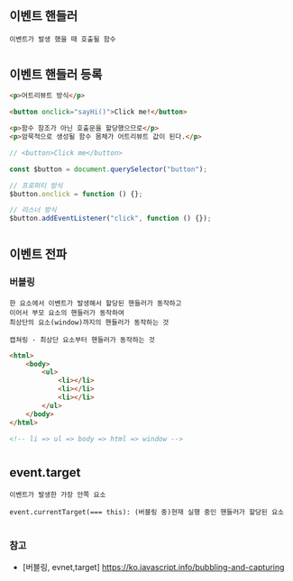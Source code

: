## 이벤트 핸들러

    이벤트가 발생 했을 때 호출될 함수

#

## 이벤트 핸들러 등록

```html
<p>어트리뷰트 방식</p>

<button onclick="sayHi()">Click me!</button>

<p>함수 참조가 아닌 호출문을 할당했으므로</p>
<p>암묵적으로 생성될 함수 몸체가 어트리뷰트 값이 된다.</p>
```

```javascript
// <button>Click me</button>

const $button = document.querySelector("button");

// 프로퍼티 방식
$button.onclick = function () {};

// 리스너 방식
$button.addEventListener("click", function () {});
```

#

## 이벤트 전파

### 버블링

    한 요소에서 이벤트가 발생해서 할당된 핸들러가 동작하고
    이어서 부모 요소의 핸들러가 동작하여
    최상단의 요소(window)까지의 핸들러가 동작하는 것

    캡쳐링 - 최상단 요소부터 핸들러가 동작하는 것

```html
<html>
    <body>
        <ul>
            <li></li>
            <li></li>
            <li></li>
        </ul>
    </body>
</html>

<!-- li => ul => body => html => window -->
```

#

## event.target

    이벤트가 발생한 가장 안쪽 요소

    event.currentTarget(=== this): (버블링 중)현재 실행 중인 핸들러가 할당된 요소

#

### 참고

-   [버블링, evnet,target] https://ko.javascript.info/bubbling-and-capturing
